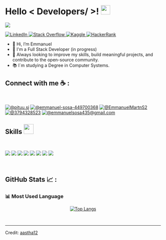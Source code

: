 <h1> Hello < Developers/ >! <img src = "https://raw.githubusercontent.com/MartinHeinz/MartinHeinz/master/wave.gif" width = 30px> </h1>
<p align='center'>
</p>

<p>
  <a href="https://github.com/DenverCoder1/readme-typing-svg"><img src="https://readme-typing-svg.herokuapp.com?&font=IBM+Plex+Sans&color=abcdef&size=20&lines=Welcome+to+my+GitHub+Profile!;I'm+a+Full-Stack+Developer;I'm+a+Cibersecurity+Specialist;I´m+a+Data+Scientist" /></a>
</p>

   <a href="https://www.linkedin.com/in/emmanuel-sosa-449700368/" target="_blank">
    <img alt="LinkedIn" src="https://img.shields.io/badge/LinkedIn-0077B5?style=for-the-badge&logo=linkedin&logoColor=white">
  </a>   
   <a href="https://stackoverflow.com/users/11911694/aastha-jha" target="_blank">
    <img alt="Stack Overflow" src="https://img.shields.io/badge/Stack_Overflow-FE7A16?style=for-the-badge&logo=stack-overflow&logoColor=white">
  </a>  
  <a href="https://www.kaggle.com/aastha124" target="_blank">
    <img alt="Kaggle" src="https://img.shields.io/badge/Kaggle-20BEFF?style=for-the-badge&logo=Kaggle&logoColor=white">
  </a>  
 <a href="https://www.hackerrank.com/aasthajha123/hackos" target="_blank">
    <img alt="HackerRank" src="https://img.shields.io/badge/-Hackerrank-2EC866?style=for-the-badge&logo=HackerRank&logoColor=white">
  </a>

- 👋 Hi, I’m Emmanuel
- 💼 I'm a Full Stack Developer (in progress)
- 💬 Always looking to improve my skills, build meaningful projects, and contribute to the open-source community.
- 📚 I´m studying a Degree in Computer Systems.

## Connect with me ☕ :

<br>

[![@pituu.sj](https://img.icons8.com/fluency/48/000000/instagram-new.png "@pituu.sj")](https://www.instagram.com/pituu.sj/)
[![@emmanuel-sosa-449700368](https://img.icons8.com/fluency/48/000000/linkedin.png "@emmanuel-sosa-449700368")](https://www.linkedin.com/in/emmanuel-sosa-449700368/)
[![@EmmanuelMartnS2](https://img.icons8.com/?size=51&id=01GWmP9aUoPj&format=png&color=000000 "@EmmanuelMartnS2")](https://x.com/EmmanuelMartnS2)
[![@3794328523](https://img.icons8.com/fluency/48/000000/phone-disconnected.png "@3794328523")](tel:3794328523)
[![@emmanuelsosa435@gmail.com](https://img.icons8.com/fluency/48/000000/apple-mail.png "@emmanuelsosa435@gmail.com")](emmanuelsosa435@gmail.com)
<br>

<h2> Skills <img src = "https://media2.giphy.com/media/QssGEmpkyEOhBCb7e1/giphy.gif?cid=ecf05e47a0n3gi1bfqntqmob8g9aid1oyj2wr3ds3mg700bl&rid=giphy.gif" width = 32px> </h2>
<br>

<img src="https://img.icons8.com/color/48/000000/html-5--v1.png"/> <img src="https://img.icons8.com/color/48/000000/css3.png"/> <img src="https://img.icons8.com/color/48/000000/sass.png"/> <img src="https://img.icons8.com/color/48/000000/javascript--v1.png"/> <img src="https://img.icons8.com/office/48/000000/react.png"/> <img src="https://img.icons8.com/officel/48/000000/php-logo.png"/> <img src="https://img.icons8.com/fluency/48/000000/laravel.png"/> <img src="https://img.icons8.com/color/48/000000/mysql-logo.png"/>

<br>

## GitHub Stats 📈 :

### 📊 Most Used Language

 <div align=center>
  
[![Top Langs](https://github-readme-stats.vercel.app/api/top-langs/?username=EmmanuelCode07)](https://github.com/EmmanuelCode07/github-readme-stats)
  
 </div>

<br/>

----------------------------------------------------------------------
Credit: [aastha12](https://github.com/EmmanuelCode07)
